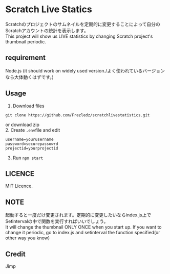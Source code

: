 # Scratch Live Statics  
Scratchのプロジェクトのサムネイルを定期的に変更することによって自分のScratchアカウントの統計を表示します。  
This project will show us LIVE statistics by changing Scratch project's thumbnail periodic.  

## requirement
Node.js (it should work on widely used version./よく使われているバージョンなら大体動くはずです。)
## Usage
1. Download files
```
git clone https://github.com/Frezledz/scratchlivestatistics.git
```  
or download zip  
2. Create `.env`file and edit
```
username=yourusername
password=securepassowrd
projectid=yourprojectid
```
3. Run `npm start`
## LICENCE  
MIT Licence.
## NOTE
起動すると一度だけ変更されます。定期的に変更したいならindex.js上でSetintervalの中で関数を実行すればいいでしょう。  
It will change the thumbnail ONLY ONCE when you start up. If you want to change it periodic, go to index.js and setinterval the function specified(or other way you know)
## Credit
Jimp
